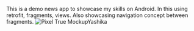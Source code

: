 This is a demo news app to showcase my skills on Android. In this using retrofit, fragments, views. Also showcasing navigation concept between fragments.
![Pixel True MockupYashika](https://github.com/YashikaSharma98/DailyNews/assets/159693416/65d1f793-0fe4-453b-b88e-f0721f2d8780)
